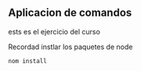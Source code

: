 ## Aplicacion de comandos 

ests es el ejercicio del curso

Recordad instlar los paquetes de node

```
nom install

```